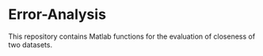 # Error-Analysis
This repository contains Matlab functions for the evaluation of closeness of two datasets.
